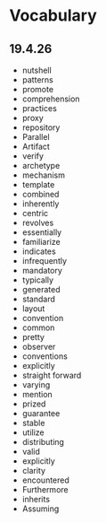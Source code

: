 # Vocabulary

## 19.4.26
- nutshell
- patterns
- promote
- comprehension
- practices
- proxy
- repository
- Parallel
- Artifact
- verify
- archetype
- mechanism
- template
- combined
- inherently
- centric
- revolves
- essentially
- familiarize
- indicates
- infrequently 
- mandatory
- typically
- generated
- standard
- layout
- convention
- common
- pretty
- observer
- conventions
- explicitly
- straight forward
- varying 
- mention
- prized
- guarantee
- stable
-  utilize 
- distributing 
- valid 
- explicitly
- clarity 
- encountered 
- Furthermore
- inherits 
- Assuming
